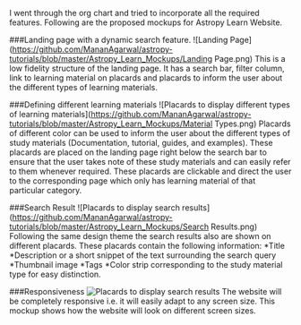 I went through the org chart and tried to incorporate all the required features.
Following are the proposed mockups for Astropy Learn Website.

###Landing page with a dynamic search feature.
![Landing Page](https://github.com/MananAgarwal/astropy-tutorials/blob/master/Astropy_Learn_Mockups/Landing Page.png)
This is a low fidelity structure of the landing page. It has a search bar, filter column, link to learning material on placards and placards to inform  the user about the different types of learning materials.

###Defining different learning materials
![Placards to display different types of learning materials](https://github.com/MananAgarwal/astropy-tutorials/blob/master/Astropy_Learn_Mockups/Material Types.png)
Placards of different color can be used to inform the user about the different types of study materials (Documentation, tutorial, guides, and examples). These placards are placed on the landing page right below the search bar to ensure that the user takes note of these study materials and can easily refer to them whenever required. These placards are clickable and direct the user to the corresponding page which only has learning material of that particular category.

###Search Result
![Placards to display search results](https://github.com/MananAgarwal/astropy-tutorials/blob/master/Astropy_Learn_Mockups/Search Results.png)
Following the same design theme the search results also are shown on different placards. These placards contain the following information:
    *Title
    *Description or  a short snippet of the text surrounding the search query
    *Thumbnail image
    *Tags
    *Color strip corresponding to the study material type for easy distinction.

###Responsiveness
![Placards to display search results](https://github.com/MananAgarwal/astropy-tutorials/blob/master/Astropy_Learn_Mockups/Responsiveness.png)
The website will be completely responsive i.e. it will easily adapt to any screen size.
This mockup shows how the website will look on different screen sizes.



